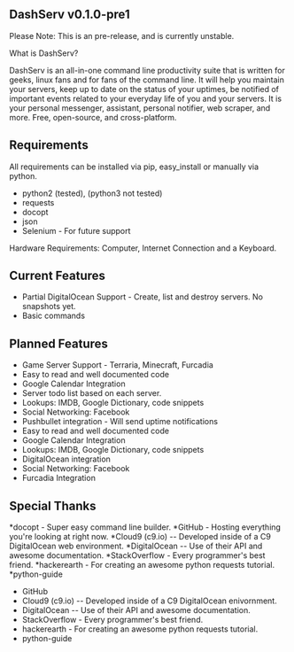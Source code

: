 DashServ v0.1.0-pre1
--------

Please Note: This is an pre-release, and is currently unstable.

What is DashServ?

DashServ is an all-in-one command line productivity suite that is written for
geeks, linux fans and for fans of the command line. It will help you maintain
your servers, keep up to date on the status of your uptimes, be notified
of important events related to your everyday life of you and your servers. It
is your personal messenger, assistant, personal notifier, web scraper, and
more. Free, open-source, and cross-platform.


Requirements
-------------

All requirements can be installed via pip, easy_install or manually via python.
* python2 (tested), (python3 not tested)
* requests
* docopt
* json
* Selenium - For future support

Hardware Requirements: Computer, Internet Connection and a Keyboard.


Current Features
-------

* Partial DigitalOcean Support - Create, list and destroy servers. No snapshots yet.
* Basic commands


Planned Features
------------------

* Game Server Support - Terraria, Minecraft, Furcadia
* Easy to read and well documented code
* Google Calendar Integration
* Server todo list based on each server.
* Lookups: IMDB, Google Dictionary, code snippets
* Social Networking: Facebook
* Pushbullet integration - Will send uptime notifications
* Easy to read and well documented code
* Google Calendar Integration
* Lookups: IMDB, Google Dictionary, code snippets
* DigitalOcean integration
* Social Networking: Facebook
* Furcadia Integration

Special Thanks
---------------

*docopt - Super easy command line builder.
*GitHub - Hosting everything you're looking at right now.
*Cloud9 (c9.io) -- Developed inside of a C9 DigitalOcean web environment.
*DigitalOcean -- Use of their API and awesome documentation.
*StackOverflow - Every programmer's best friend.
*hackerearth - For creating an awesome python requests tutorial.
*python-guide
* GitHub
* Cloud9 (c9.io) -- Developed inside of a C9 DigitalOcean enivornment.
* DigitalOcean -- Use of their API and awesome documentation.
* StackOverflow - Every programmer's best friend.
* hackerearth - For creating an awesome python requests tutorial.
* python-guide

